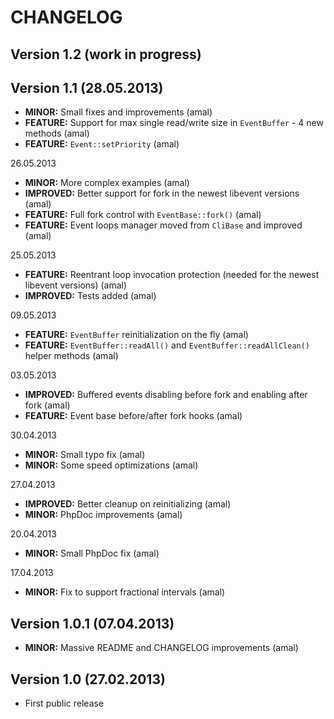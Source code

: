 CHANGELOG
=========

## Version 1.2 (work in progress)


## Version 1.1 (28.05.2013)
- **MINOR:** Small fixes and improvements (amal)
- **FEATURE:** Support for max single read/write size in `EventBuffer` - 4 new methods (amal)
- **FEATURE:** `Event::setPriority` (amal)

26.05.2013
- **MINOR:** More complex examples (amal)
- **IMPROVED:** Better support for fork in the newest libevent versions (amal)
- **FEATURE:** Full fork control with `EventBase::fork()` (amal)
- **FEATURE:** Event loops manager moved from `CliBase` and improved (amal)

25.05.2013
- **FEATURE:** Reentrant loop invocation protection (needed for the newest libevent versions) (amal)
- **IMPROVED:** Tests added (amal)

09.05.2013
- **FEATURE:** `EventBuffer` reinitialization on the fly (amal)
- **FEATURE:** `EventBuffer::readAll()` and `EventBuffer::readAllClean()` helper methods (amal)

03.05.2013
- **IMPROVED:** Buffered events disabling before fork and enabling after fork (amal)
- **FEATURE:** Event base before/after fork hooks (amal)

30.04.2013
- **MINOR:** Small typo fix (amal)
- **MINOR:** Some speed optimizations (amal)

27.04.2013
- **IMPROVED:** Better cleanup on reinitializing (amal)
- **MINOR:** PhpDoc improvements (amal)

20.04.2013
- **MINOR:** Small PhpDoc fix (amal)

17.04.2013
- **MINOR:** Fix to support fractional intervals (amal)


## Version 1.0.1 (07.04.2013)
- **MINOR:** Massive README and CHANGELOG improvements (amal)


## Version 1.0 (27.02.2013)
- First public release
